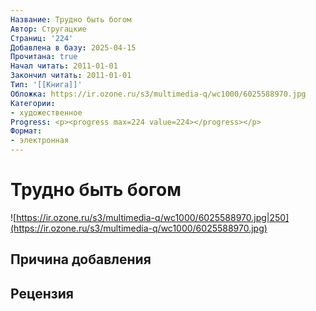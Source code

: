```yaml
---
Название: Трудно быть богом
Автор: Стругацкие
Страниц: '224'
Добавлена в базу: 2025-04-15
Прочитана: true
Начал читать: 2011-01-01
Закончил читать: 2011-01-01
Тип: '[[Книга]]'
Обложка: https://ir.ozone.ru/s3/multimedia-q/wc1000/6025588970.jpg
Категории:
- художественное
Progress: <p><progress max=224 value=224></progress></p>
Формат:
- электронная
---
```

# Трудно быть богом

![https://ir.ozone.ru/s3/multimedia-q/wc1000/6025588970.jpg|250](https://ir.ozone.ru/s3/multimedia-q/wc1000/6025588970.jpg)

## Причина добавления


## Рецензия